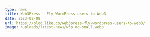 ```yaml
---
type: news
title: Web3Press – Fly WordPress users to Web3
date: 2023-02-08
url: https://blog.like.co/web3press-fly-wordpress-users-to-web3/
image: /uploads/latest-news/w3p_og-small.webp
---
```

